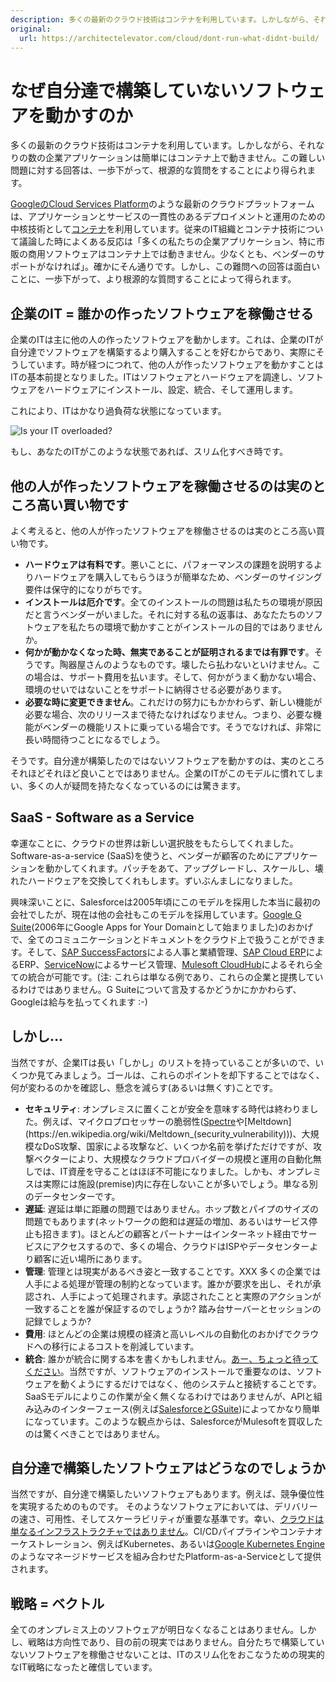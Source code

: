 ```yaml
---
description: 多くの最新のクラウド技術はコンテナを利用しています。しかしながら、それなりの数の企業アプリケーションは簡単にはコンテナ上で動きません。この難しい問題に対する回答は、一歩下がって、根源的な質問をすることにより得られます。
original:
  url: https://architectelevator.com/cloud/dont-run-what-didnt-build/
---
```


# なぜ自分達で構築していないソフトウェアを動かすのか

多くの最新のクラウド技術はコンテナを利用しています。しかしながら、それなりの数の企業アプリケーションは簡単にはコンテナ上で動きません。この難しい問題に対する回答は、一歩下がって、根源的な質問をすることにより得られます。

[GoogleのCloud Services Platform](https://cloud.google.com/solutions/cloud-services-platform/)のような最新のクラウドプラットフォームは、アプリケーションとサービスの一貫性のあるデプロイメントと運用のための中核技術として[コンテナ](https://en.wikipedia.org/wiki/Operating-system-level_virtualization)を利用しています。従来のIT組織とコンテナ技術について議論した時によくある反応は「多くの私たちの企業アプリケーション、特に市販の商用ソフトウェアはコンテナ上では動きません。少なくとも、ベンダーのサポートがなければ」。確かにそん通りです。しかし、この難問への回答は面白いことに、一歩下がって、より根源的な質問することによって得られます。

## 企業のIT = 誰かの作ったソフトウェアを稼働させる

企業のITは主に他の人の作ったソフトウェアを動かします。これは、企業のITが自分達でソフトウェアを構築するより購入することを好むからであり、実際にそうしています。時が経つにつれて、他の人が作ったソフトウェアを動かすことはITの基本前提となりました。ITはソフトウェアとハードウェアを調達し、ソフトウェアをハードウェアにインストール、設定、統合、そして運用します。

これにより、ITはかなり過負荷な状態になっています。

![Is your IT overloaded?](https://architectelevator.com/assets/img/overloaded_teaser.jpg)

もし、あなたのITがこのような状態であれば、スリム化すべき時です。

## 他の人が作ったソフトウェアを稼働させるのは実のところ高い買い物です

よく考えると、他の人が作ったソフトウェアを稼働させるのは実のところ高い買い物です。

- **ハードウェアは有料です**。悪いことに、パフォーマンスの課題を説明するよりハードウェアを購入してもらうほうが簡単なため、ベンダーのサイジング要件は保守的になりがちです。
- **インストールは厄介です**。全てのインストールの問題は私たちの環境が原因だと言うベンダーがいました。それに対する私の返事は、あなたたちのソフトウェアを私たちの環境で動かすことがインストールの目的ではありませんか。
- **何かが動かなくなった時、無実であることが証明されるまでは有罪です**。そうです。陶器屋さんのようなものです。壊したら払わないといけません。この場合は、サポート費用を払います。そして、何かがうまく動かない場合、環境のせいではないことをサポートに納得させる必要があります。
- **必要な時に変更できません**。これだけの努力にもかかわらず、新しい機能が必要な場合、次のリリースまで待たなければなりません。つまり、必要な機能がベンダーの機能リストに乗っている場合です。そうでなければ、非常に長い時間待つことになるでしょう。

そうです。自分達が構築したのではないソフトウェアを動かすのは、実のところそれほどそれほど良いことではありません。企業のITがこのモデルに慣れてしまい、多くの人が疑問を持たなくなっているのには驚きます。

## SaaS - Software as a Service

幸運なことに、クラウドの世界は新しい選択肢をもたらしてくれました。Software-as-a-service (SaaS)を使うと、ベンダーが顧客のためにアプリケーションを動かしてくれます。パッチをあて、アップグレードし、スケールし、壊れたハードウェアを交換してくれもします。ずいぶんましになりました。

興味深いことに、Salesforceは2005年頃にこのモデルを採用した本当に最初の会社でしたが、現在は他の会社もこのモデルを採用しています。[Google G Suite](https://gsuite.google.com)(2006年にGoogle Apps for Your Domainとして始まりました)のおかげで、全てのコミュニケーションとドキュメントをクラウド上で扱うことができます。そして、[SAP SuccessFactors](https://www.successfactors.com)による人事と業績管理、[SAP Cloud ERP](https://www.sap.com/sea/products/erp/erp-cloud.html)によるERP、[ServiceNow](https://www.servicenow.com/)によるサービス管理、[Mulesoft CloudHub](https://www.mulesoft.com/platform/saas/cloudhub-ipaas-cloud-based-integration)によるそれら全ての統合が可能です。(注: これらは単なる例であり、これらの企業と提携しているわけではありません。G Suiteについて言及するかどうかにかかわらず、Googleは給与を払ってくれます :-)

## しかし…

当然ですが、企業ITは長い「しかし」のリストを持っていることが多いので、いくつか見てみましょう。ゴールは、これらのポイントを却下することではなく、何が変わるのかを確認し、懸念を減らす(あるいは無くす)ことです。

- **セキュリティ**: オンプレミスに置くことが安全を意味する時代は終わりました。例えば、マイクロプロセッサーの脆弱性([Spectre](https://en.wikipedia.org/wiki/Spectre_(security_vulnerability))や[Meltdown](https://en.wikipedia.org/wiki/Meltdown_(security_vulnerability)))、大規模なDoS攻撃、国家による攻撃など、いくつか名前を挙げただけですが、攻撃ベクターにより、大規模なクラウドプロバイダーの規模と運用の自動化無しでは、IT資産を守ることはほぼ不可能になりました。しかも、オンプレミスは実際には施設(premise)内に存在しないことが多いでしょう。単なる別のデータセンターです。
- **遅延**: 遅延は単に距離の問題ではありません。ホップ数とパイプのサイズの問題でもあります(ネットワークの飽和は遅延の増加、あるいはサービス停止も招きます)。ほとんどの顧客とパートナーはインターネット経由でサービスにアクセスするので、多くの場合、クラウドはISPやデータセンターより顧客に近い場所にあります。
- **管理**: 管理とは現実があるべき姿と一致することです。XXX 多くの企業では人手による処理が管理の制約となっています。誰かが要求を出し、それが承認され、人手によって処理されます。承認されたことと実際のアクションが一致することを誰が保証するのでしょうか? 踏み台サーバーとセッションの記録でしょうか?
- **費用**: ほとんどの企業は規模の経済と高いレベルの自動化のおかげでクラウドへの移行によるコストを削減しています。
- **統合**: 誰かが統合に関する本を書くかもしれません。[あー、ちょっと待ってください](https://www.enterpriseintegrationpatterns.com)。当然ですが、ソフトウェアのインストールで重要なのは、ソフトウェアを動くようにするだけではなく、他のシステムと接続することです。SaaSモデルによりこの作業が全く無くなるわけではありませんが、APIと組み込みのインターフェース(例えば[SalesforceとGSuite](https://www.salesforce.com/campaign/google/))によってかなり簡単になっています。このような観点からは、SalesforceがMulesoftを買収したのは驚くべきことではありません。

## 自分達で構築したソフトウェアはどうなのでしょうか

当然ですが、自分達で構築したいソフトウェアもあります。例えば、競争優位性を実現するためのものです。
そのようなソフトウェアにおいては、デリバリーの速さ、可用性、そしてスケーラビリティが重要な基準です。幸い、[クラウドは単なるインフラストラクチャではありません](https://www.linkedin.com/pulse/cloud-infrastructure-topic-gregor-hohpe/)。CI/CDパイプラインやコンテナオーケストレーション、例えばKubernetes、あるいは[Google Kubernetes Engine](https://cloud.google.com/kubernetes-engine/)のようなマネージドサービスを組み合わせたPlatform-as-a-Serviceとして提供されます。　

## 戦略 = ベクトル

全てのオンプレミス上のソフトウェアが明日なくなることはありません。しかし、戦略は方向性であり、目の前の現実ではありません。自分たちで構築していないソフトウェアを稼働させないことは、ITのスリム化をおこなうための現実的なIT戦略になったと確信しています。
